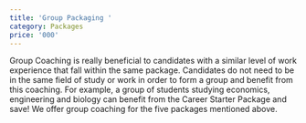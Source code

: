 ```yaml
---
title: 'Group Packaging '
category: Packages
price: '000'
---
```

Group Coaching is really beneficial to candidates with a similar level of work experience that fall within the same package. Candidates do not need to be in the same field of study or work in order to form a group and benefit from this coaching. For example, a group of students studying economics, engineering and biology can benefit from the Career Starter Package and save! We offer group coaching for the five packages mentioned above.
